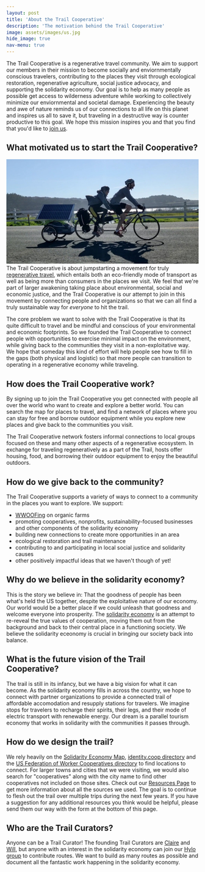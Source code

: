 ```yaml
---
layout: post
title: 'About the Trail Cooperative'
description: 'The motivation behind the Trail Cooperative'
image: assets/images/us.jpg
hide_image: true
nav-menu: true
---
```


<p>The Trail Cooperative is a regenerative travel community.  We aim to support our members in their mission to become socially and enviornmentally conscious travelers, contributing to the places they visit through ecological restoration, regenerative agriculture, social justice advocacy, and supporting the solidarity economy. Our goal is to help as many people as possible get access to wilderness adventure while working to collectively minimize our enviornmental and societal damage. Experiencing the beauty and awe of nature reminds us of our connections to all life on this planet and inspires us all to save it, but traveling in a destructive way is counter productive to this goal. We hope this mission inspires you and that you find that you'd like to <a href="join.html">join us</a>.</p>

<h2>What motivated us to start the Trail Cooperative?</h2>
<p><span class="image left"><img src="assets/images/banner.jpg" alt="" /></span>The Trail Cooperative is about jumpstarting a movement for truly <a href="regenerative-travel.html">regenerative travel</a>, which entails both an eco-friendly mode of transport as well as being more than consumers in the places we visit.  We feel that we're part of larger awakening taking place about environmental, social and economic justice, and the Trail Cooperative is our attempt to join in this movement by connecting people and organizations so that we can all find a truly sustainable way for <em>everyone</em> to hit the trail. </p>

<p>The core problem we want to solve with the Trail Cooperative is that its quite difficult to travel and be mindful and conscious of your environmental and economic footprints. So we founded the Trail Cooperative to connect people with opportunities to exercise minimal impact on the environment, while giving back to the communities they visit in a non-exploitative way. We hope that someday this kind of effort will help people see how to fill in the gaps (both physical and logistic) so that more people can transition to operating in a regenerative economy while traveling. </p>

<h2>How does the Trail Cooperative work?</h2>
<p>
    By signing up to join the Trail Cooperative you get connected with people all over the world who want to create and explore a better world.  You can search the map for places to travel, and find a network of places where you can stay for free and borrow outdoor equipment while you explore new places and give back to the communities you visit.
</p>
<p>The Trail Cooperative network fosters informal connections to local groups focused on these and many other aspects of a regenerative ecosystem.  In exchange for traveling regeneratively as a part of the Trail, hosts offer housing, food, and borrowing their outdoor equipment to enjoy the beautiful outdoors.</p>

<h2>How do we give back to the community?</h2>
<p>
    The Trail Cooperative supports a variety of ways to connect to a community in the places you want to explore.  We support:
</p>
<ul>
    <li><a href="">WWOOFing</a> on organic farms</li>
    <li>promoting cooperatives, nonprofits, sustainability-focused businesses and other components of the solidarity economy</li>
    <li>building new connections to create more opportunities in an area</li>
    <li>ecological restoration and trail maintenance</li>
    <li>contributing to and participating in local social justice and solidarity causes</li>
    <li>other positively impactful ideas that we haven't though of yet!</li>
</ul>


<p>

</p>

<h2 id="content">Why do we believe in the solidarity economy?</h2>
<p>This is the story we believe in: That the goodness of people has been what's held the US together, despite the exploitative nature of our economy. Our world would be a better place if we could unleash that goodness and welcome everyone into prosperity.  The <a href="">solidarity economy</a> is an attempt to re-reveal the true values of cooperation, moving them out from the background and back to their central place in a functioning society. We believe the solidarity eceonomy is crucial in bringing our society back into balance.</p>

<h2 id="content">What is the future vision of the Trail Cooperative?</h2>
<p>The trail is still in its infancy, but we have a big vision for what it can become.  As the solidarity economy fills in across the country, we hope to connect with partner organizations to provide a connected trail of affordable accomodation and resupply stations for travelers. We imagine stops for travelers to recharge their spirits, their legs, and their mode of electric transport with renewable energy. Our dream is a parallel tourism economy that works in solidarity with the communities it passes through.</p>

<h2 id="content">How do we design the trail?</h2>
<p>We rely heavily on the <a href="https://solidarityeconomy.us/
">Solidarity Economy Map</a>, <a href="https://identity.coop/directory">identity.coop directory</a> and the <a href="https://www.usworker.coop/directory/">US Federation of Worker Cooperatives directory</a> to find locations to connect. For larger towns and cities that we were visiting, we would also search for "cooperatives" along with the city name to find other cooperatives not included on those sites. Check out our <a href="/resources.html">Resources Page</a> to get more information about all the sources we used. The goal is to continue to flesh out the trail over multiple trips during the next few years.  If you have a suggestion for any additional resources you think would be helpful, please send them our way with the form at the bottom of this page.</p>

<h2>Who are the Trail Curators?</h2>
<p>Anyone can be a Trail Curator!  The founding Trail Curators are <a href="https://www.linkedin.com/in/clairestedden">Claire</a> and <a href="https://will.stedden.org/">Will</a>, but anyone with an interest in the solidarity economy can join our <a href="https://www.hylo.com/groups/coop-trail">Hylo group</a> to contribute routes.  We want to build as many routes as possible and document all the fantastic work happening in the solidarity economy.

